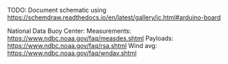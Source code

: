 TODO: Document schematic using https://schemdraw.readthedocs.io/en/latest/gallery/ic.html#arduino-board

National Data Buoy Center:
Measurements: https://www.ndbc.noaa.gov/faq/measdes.shtml
Payloads: https://www.ndbc.noaa.gov/faq/rsa.shtml
Wind avg: https://www.ndbc.noaa.gov/faq/wndav.shtml

